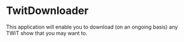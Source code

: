 # TwitDownloader

This application will enable you to download (on an ongoing basis) any TWiT show that you may want to. 

